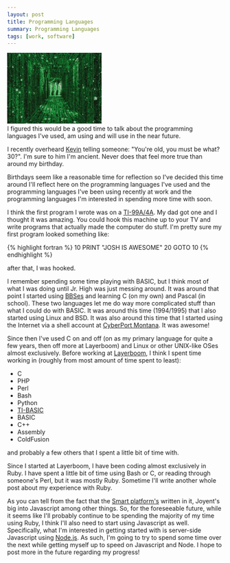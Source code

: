 ```yaml
---
layout: post
title: Programming Languages
summary: Programming Languages
tags: [work, software]
---
```


<div class="floatyimg"><a href="http://larvalsubjects.files.wordpress.com/2009/01/2f4df0324760b79935b80ea340398d82_matrix_code_emulator.jpg"><img src="/images/matrix.jpg" class="noborder" title="The Matrix!" alt="The Matrix!" /></a></div>
I figured this would be a good time to talk about the programming languages I've used, am using and will use in the near future.

I recently overheard [Kevin](http://yinkei.com) telling someone: "You're old, you must be what? 30?".  I'm sure to him I'm ancient.  Never does that feel more true than around my birthday.

Birthdays seem like a reasonable time for reflection so I've decided this time around I'll reflect here on the programming languages I've used and the programming languages I've been using recently at work and the programming languages I'm interested in spending more time with soon.

I think the first program I wrote was on a [TI-99A/4A](http://en.wikipedia.org/wiki/Texas_Instruments_TI-99/4A).  My dad got one and I thought it was amazing.  You could hook this machine up to your TV and write programs that actually made the computer do stuff.  I'm pretty sure my first program looked something like:

{% highlight fortran %}
10 PRINT "JOSH IS AWESOME"
20 GOTO 10
{% endhighlight %}

after that, I was hooked.

I remember spending some time playing with BASIC, but I think most of what I was doing until Jr. High was just messing around.  It was around that point I started using [BBSes](http://en.wikipedia.org/wiki/Bulletin_board_system) and learning C (on my own) and Pascal (in school).  These two languages let me do way more complicated stuff than what I could do with BASIC.  It was around this time (1994/1995) that I also started using Linux and BSD.  It was also around this time that I started using the Internet via a shell account at [CyberPort Montana](http://www.cyberport.net/).  It was awesome!

Since then I've used C on and off (on as my primary language for quite a few years, then off more at Layerboom) and Linux or other UNIX-like OSes almost exclusively.  Before working at [Layerboom](http://www.layerboom.com), I think I spent time working in (roughly from most amount of time spent to least):

 * C
 * PHP
 * Perl
 * Bash
 * Python
 * [TI-BASIC](http://en.wikipedia.org/wiki/TI-BASIC)
 * BASIC
 * C++
 * Assembly
 * ColdFusion

and probably a few others that I spent a little bit of time with.

Since I started at Layerboom, I have been coding almost exclusively in Ruby.  I have spent a little bit of time using Bash or C, or reading through someone's Perl, but it was mostly Ruby.  Sometime I'll write another whole post about my experience with Ruby.

As you can tell from the fact that the [Smart platform's](http://smart.joyent.com/docs) written in it, Joyent's big into Javascript among other things.  So, for the foreseeable future, while it seems like I'll probably continue to be spending the majority of my time using Ruby, I think I'll also need to start using Javascript as well.  Specifically, what I'm interested in getting started with is server-side Javascript using [Node.js](http://nodejs.org/).  As such, I'm going to try to spend some time over the next while getting myself up to speed on Javascript and Node.  I hope to post more in the future regarding my progress!

